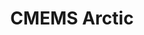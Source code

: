 ---
layout: default
title: CMEMS Arctic
nav_order: 1
permalink: /CMEMS_ARCTIC/
has_children: true
---